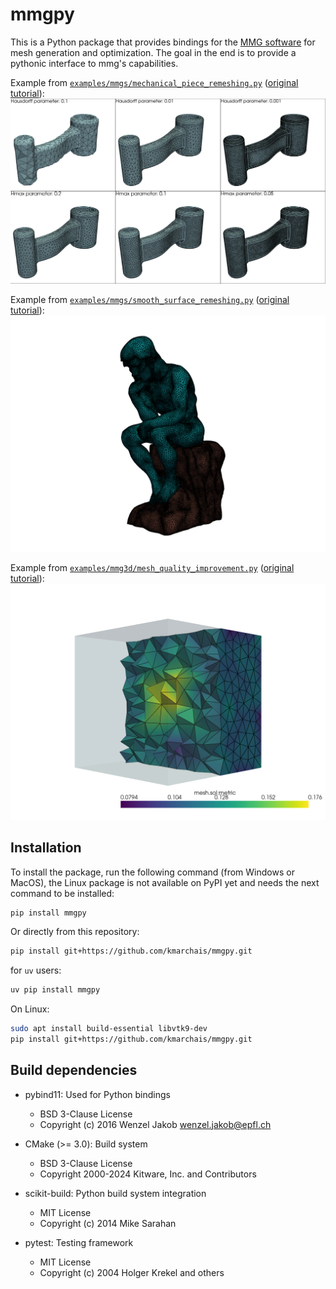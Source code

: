 # mmgpy

This is a Python package that provides bindings for the [MMG software](https://www.mmgtools.org) for mesh generation and optimization.
The goal in the end is to provide a pythonic interface to mmg's capabilities.

Example from [`examples/mmgs/mechanical_piece_remeshing.py`](https://github.com/kmarchais/mmgpy/blob/main/examples/mmgs/mechanical_piece_remeshing.py) ([original tutorial](https://www.mmgtools.org/mmg-remesher-try-mmg/mmg-remesher-tutorials/mmg-remesher-mmgs/mmg-remesher-mechanical-piece-remeshing)):
![Mechanical piece remeshing](assets/mechanical_piece_remeshing.png)

Example from [`examples/mmgs/smooth_surface_remeshing.py`](https://github.com/kmarchais/mmgpy/blob/main/examples/mmgs/smooth_surface_remeshing.py) ([original tutorial](https://www.mmgtools.org/mmg-remesher-try-mmg/mmg-remesher-tutorials/mmg-remesher-mmgs/mmg-remesher-smooth-surface-remeshing)):
![Smooth surface remeshing](assets/smooth_surface_remeshing.png)

Example from [`examples/mmg3d/mesh_quality_improvement.py`](https://github.com/kmarchais/mmgpy/blob/main/examples/mmg3d/mesh_quality_improvement.py) ([original tutorial](https://www.mmgtools.org/mmg-remesher-try-mmg/mmg-remesher-tutorials/mmg-remesher-mmg3d/mesh-quality-improvement-with-mean-edge-lengths-preservation)):
![Mesh quality improvement with mean edge lengths preservation](assets/3d_mesh.png)

## Installation

To install the package, run the following command (from Windows or MacOS), the Linux package is not available on PyPI yet and needs the next command to be installed:

```bash
pip install mmgpy
```

Or directly from this repository:

```bash
pip install git+https://github.com/kmarchais/mmgpy.git
```

for `uv` users:

```bash
uv pip install mmgpy
```

On Linux:

```bash
sudo apt install build-essential libvtk9-dev
pip install git+https://github.com/kmarchais/mmgpy.git
```

## Build dependencies

- pybind11: Used for Python bindings

  - BSD 3-Clause License
  - Copyright (c) 2016 Wenzel Jakob <wenzel.jakob@epfl.ch>

- CMake (>= 3.0): Build system

  - BSD 3-Clause License
  - Copyright 2000-2024 Kitware, Inc. and Contributors

- scikit-build: Python build system integration

  - MIT License
  - Copyright (c) 2014 Mike Sarahan

- pytest: Testing framework

  - MIT License
  - Copyright (c) 2004 Holger Krekel and others
